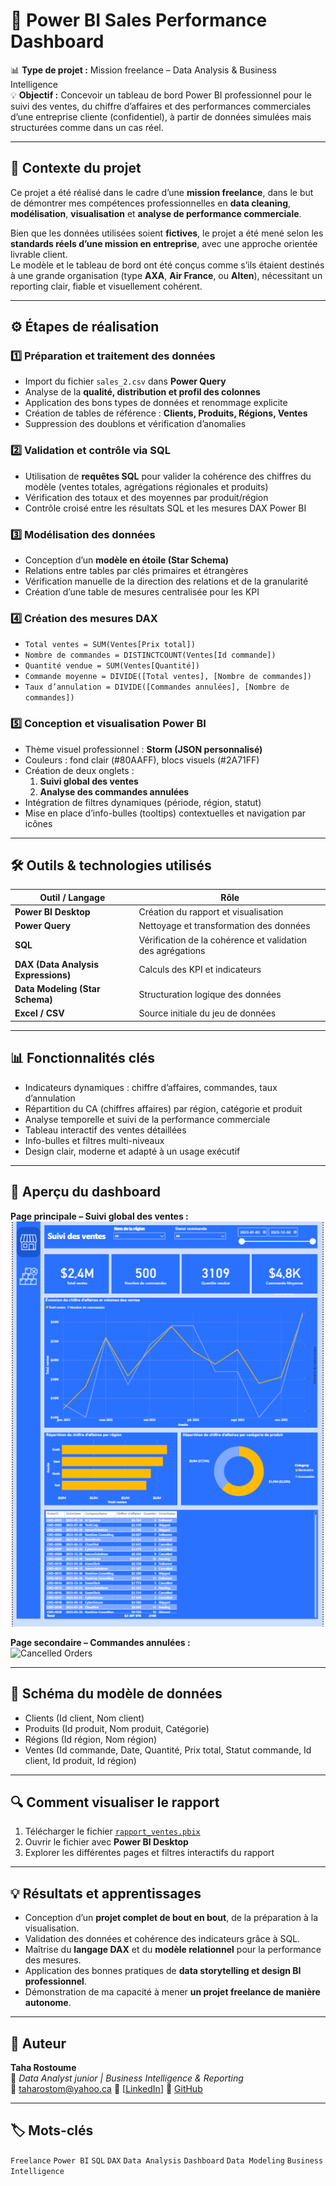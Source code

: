 # 💼 Power BI Sales Performance Dashboard

📊 **Type de projet :** Mission freelance – Data Analysis & Business Intelligence  
💡 **Objectif :** Concevoir un tableau de bord Power BI professionnel pour le suivi des ventes, du chiffre d’affaires et des performances commerciales d’une entreprise cliente (confidentiel), à partir de données simulées mais structurées comme dans un cas réel.

---

## 🧭 Contexte du projet

Ce projet a été réalisé dans le cadre d’une **mission freelance**, dans le but de démontrer mes compétences professionnelles en **data cleaning**, **modélisation**, **visualisation** et **analyse de performance commerciale**.  

Bien que les données utilisées soient **fictives**, le projet a été mené selon les **standards réels d’une mission en entreprise**, avec une approche orientée livrable client.  
Le modèle et le tableau de bord ont été conçus comme s’ils étaient destinés à une grande organisation (type **AXA**, **Air France**, ou **Alten**), nécessitant un reporting clair, fiable et visuellement cohérent.

---

## ⚙️ Étapes de réalisation

### 1️⃣ Préparation et traitement des données
- Import du fichier `sales_2.csv` dans **Power Query**  
- Analyse de la **qualité, distribution et profil des colonnes**  
- Application des bons types de données et renommage explicite  
- Création de tables de référence : **Clients, Produits, Régions, Ventes**  
- Suppression des doublons et vérification d’anomalies

### 2️⃣ Validation et contrôle via SQL
- Utilisation de **requêtes SQL** pour valider la cohérence des chiffres du modèle (ventes totales, agrégations régionales et produits)  
- Vérification des totaux et des moyennes par produit/région  
- Contrôle croisé entre les résultats SQL et les mesures DAX Power BI

### 3️⃣ Modélisation des données
- Conception d’un **modèle en étoile (Star Schema)**  
- Relations entre tables par clés primaires et étrangères  
- Vérification manuelle de la direction des relations et de la granularité  
- Création d’une table de mesures centralisée pour les KPI

### 4️⃣ Création des mesures DAX
- `Total ventes = SUM(Ventes[Prix total])`  
- `Nombre de commandes = DISTINCTCOUNT(Ventes[Id commande])`  
- `Quantité vendue = SUM(Ventes[Quantité])`  
- `Commande moyenne = DIVIDE([Total ventes], [Nombre de commandes])`  
- `Taux d’annulation = DIVIDE([Commandes annulées], [Nombre de commandes])`

### 5️⃣ Conception et visualisation Power BI
- Thème visuel professionnel : **Storm (JSON personnalisé)**  
- Couleurs : fond clair (#80AAFF), blocs visuels (#2A71FF)  
- Création de deux onglets :
  1. **Suivi global des ventes**
  2. **Analyse des commandes annulées**
- Intégration de filtres dynamiques (période, région, statut)
- Mise en place d’info-bulles (tooltips) contextuelles et navigation par icônes


---

## 🛠️ Outils & technologies utilisés

| Outil / Langage | Rôle |
|------------------|------|
| **Power BI Desktop** | Création du rapport et visualisation |
| **Power Query** | Nettoyage et transformation des données |
| **SQL** | Vérification de la cohérence et validation des agrégations |
| **DAX (Data Analysis Expressions)** | Calculs des KPI et indicateurs |
| **Data Modeling (Star Schema)** | Structuration logique des données |
| **Excel / CSV** | Source initiale du jeu de données |

---

## 📊 Fonctionnalités clés

- Indicateurs dynamiques : chiffre d’affaires, commandes, taux d’annulation  
- Répartition du CA (chiffres affaires) par région, catégorie et produit  
- Analyse temporelle et suivi de la performance commerciale  
- Tableau interactif des ventes détaillées  
- Info-bulles et filtres multi-niveaux  
- Design clair, moderne et adapté à un usage exécutif

---

## 📸 Aperçu du dashboard

**Page principale – Suivi global des ventes :**  
![Dashboard Overview](./Images/Page_principal_suivi_ventes.png)

**Page secondaire – Commandes annulées :**  
![Cancelled Orders](./Images/Page_secondaire_Commande_annulées.png)

---

## 🧩 Schéma du modèle de données

- Clients (Id client, Nom client)
- Produits (Id produit, Nom produit, Catégorie)
- Régions (Id région, Nom région)
- Ventes (Id commande, Date, Quantité, Prix total, Statut commande, Id client, Id produit, Id région)

---

## 🔍 Comment visualiser le rapport

1. Télécharger le fichier [`rapport_ventes.pbix`](./Rapport/rapport_ventes.pbix)  
2. Ouvrir le fichier avec **Power BI Desktop**  
3. Explorer les différentes pages et filtres interactifs du rapport  

---

## 💡 Résultats et apprentissages

- Conception d’un **projet complet de bout en bout**, de la préparation à la visualisation.  
- Validation des données et cohérence des indicateurs grâce à SQL.  
- Maîtrise du **langage DAX** et du **modèle relationnel** pour la performance des mesures.  
- Application des bonnes pratiques de **data storytelling et design BI professionnel**.  
- Démonstration de ma capacité à mener **un projet freelance de manière autonome**.

---

## 👤 Auteur

**Taha Rostoume**  
📍 *Data Analyst junior | Business Intelligence & Reporting*  
📧 taharostom@yahoo.ca 
🔗 [[LinkedIn](https://www.linkedin.com/in/taha-rostoume/)]
🔗 [GitHub](https://github.com/Rostaa13)

---

## 🏷️ Mots-clés
`Freelance` `Power BI` `SQL` `DAX` `Data Analysis` `Dashboard` `Data Modeling` `Business Intelligence`
